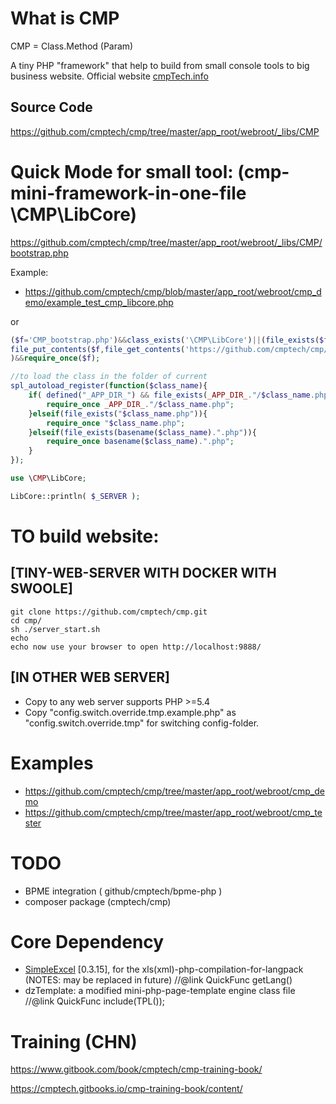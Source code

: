 # What is CMP

CMP = Class.Method (Param)

A tiny PHP "framework" that help to build from small console tools to big business website.  Official website <a href="http://cmptech.info/" target=_blank>cmpTech.info</a>

## Source Code

https://github.com/cmptech/cmp/tree/master/app_root/webroot/_libs/CMP

# Quick Mode for small tool: (cmp-mini-framework-in-one-file \CMP\LibCore)

https://github.com/cmptech/cmp/tree/master/app_root/webroot/_libs/CMP/bootstrap.php

Example:

* https://github.com/cmptech/cmp/blob/master/app_root/webroot/cmp_demo/example_test_cmp_libcore.php

or
```php
($f='CMP_bootstrap.php')&&class_exists('\CMP\LibCore')||(file_exists($f)||
file_put_contents($f,file_get_contents('https://github.com/cmptech/cmp/raw/master/app_root/webroot/_libs/CMP/bootstrap.php'))
)&&require_once($f);

//to load the class in the folder of current
spl_autoload_register(function($class_name){
	if( defined("_APP_DIR_") && file_exists(_APP_DIR_."/$class_name.php") ){
		require_once _APP_DIR_."/$class_name.php";
	}elseif(file_exists("$class_name.php")){
		require_once "$class_name.php";
	}elseif(file_exists(basename($class_name).".php")){
		require_once basename($class_name).".php";
	}
});

use \CMP\LibCore;

LibCore::println( $_SERVER );
```

# TO build website:

## [TINY-WEB-SERVER WITH DOCKER WITH SWOOLE]

```shell
git clone https://github.com/cmptech/cmp.git
cd cmp/
sh ./server_start.sh
echo 
echo now use your browser to open http://localhost:9888/
```

## [IN OTHER WEB SERVER]

* Copy to any web server supports PHP >=5.4
* Copy "config.switch.override.tmp.example.php" as "config.switch.override.tmp" for switching config-folder.

# Examples

* https://github.com/cmptech/cmp/tree/master/app_root/webroot/cmp_demo
* https://github.com/cmptech/cmp/tree/master/app_root/webroot/cmp_tester

# TODO

* BPME integration ( github/cmptech/bpme-php )
* composer package (cmptech/cmp)

# Core Dependency

* <a href="http://github.com/faisalman/simple-excel-php" target=_blank>SimpleExcel</a> [0.3.15], for the xls(xml)-php-compilation-for-langpack (NOTES: may be replaced in future)   //@link QuickFunc getLang()
* dzTemplate: a modified mini-php-page-template engine class file  //@link QuickFunc include(TPL());

# Training (CHN)

https://www.gitbook.com/book/cmptech/cmp-training-book/

https://cmptech.gitbooks.io/cmp-training-book/content/


